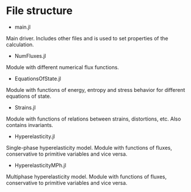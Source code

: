 # File structure

- main.jl

Main driver. Includes other files and is used to set properties of
the calculation.


- NumFluxes.jl

Module with different numerical flux functions. 


- EquationsOfState.jl

Module with functions of energy, entropy and stress behavior for different 
equations of state.


- Strains.jl

Module with functions of relations between strains, distortions, etc. Also
contains invariants.


- Hyperelasticity.jl

Single-phase hyperelasticity model. Module with functions of fluxes, conservative
to primitive variables and vice versa.


- HyperelasticityMPh.jl

Multiphase hyperelasticity model. Module with functions of fluxes, conservative
to primitive variables and vice versa.